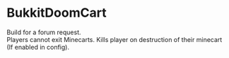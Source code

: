 # BukkitDoomCart
Build for a forum request.<br />
Players cannot exit Minecarts. Kills player on destruction of their minecart (If enabled in config).
